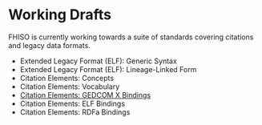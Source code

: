 Working Drafts
==============

FHISO is currently working towards a suite of standards covering
citations and legacy data formats.

* Extended Legacy Format (ELF): Generic Syntax
* Extended Legacy Format (ELF): Lineage-Linked Form
* Citation Elements: Concepts
* Citation Elements: Vocabulary
* [Citation Elements: GEDCOM X Bindings](citation-gedcomx-bindings)
* Citation Elements: ELF Bindings
* Citation Elements: RDFa Bindings



